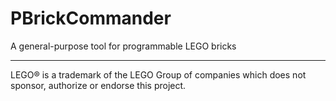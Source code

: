 # PBrickCommander
A general-purpose tool for programmable LEGO bricks

---

LEGO® is a trademark of the LEGO Group of companies which does not sponsor, authorize or endorse this project.
